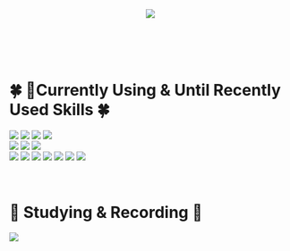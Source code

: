 <Header>
  <img src="https://capsule-render.vercel.app/api?type=soft&color=auto&height=250&section=header&text=Frontend%20Developer,%20Hailey&fontSize=50"/>  
</Header>
<br>

<!-- 뱃지 -->
<div>
  <h1>🍀 Currently Using & Until Recently Used Skills 🍀</h1>
  <span>
    <img src="https://img.shields.io/badge/HTML5-E34F26?style=for-the-badge&logo=html5&logoColor=white">
    <img src="https://img.shields.io/badge/CSS3-1572B6?style=for-the-badge&logo=css3&logoColor=white">
    <img src="https://img.shields.io/badge/Tailwind_CSS-38B2AC?style=for-the-badge&logo=tailwind-css&logoColor=white">
    <img src="https://img.shields.io/badge/styled--components-DB7093?style=for-the-badge&logo=styled-components&logoColor=white">
    <br>
    <img src="https://img.shields.io/badge/jQuery-0769AD?style=for-the-badge&logo=jquery&logoColor=white">
    <img src="https://img.shields.io/badge/JavaScript-F7DF1E?style=for-the-badge&logo=JavaScript&logoColor=white">
    <img src="https://img.shields.io/badge/React-20232A?style=for-the-badge&logo=react&logoColor=61DAFB">
    
  </span>
  <span>
    <br>
    <img src="https://img.shields.io/badge/eslint-3A33D1?style=for-the-badge&logo=eslint&logoColor=white">
    <img src="https://img.shields.io/badge/prettier-1A2C34?style=for-the-badge&logo=prettier&logoColor=F7BA3E">
    <img src="https://img.shields.io/badge/GIT-E44C30?style=for-the-badge&logo=git&logoColor=white">
    <img src="https://img.shields.io/badge/Jira-0052CC?style=for-the-badge&logo=Jira&logoColor=white">
    <img src="https://img.shields.io/badge/IntelliJ_IDEA-000000.svg?style=for-the-badge&logo=intellij-idea&logoColor=white">
    <img src="https://img.shields.io/badge/Visual_Studio_Code-0078D4?style=for-the-badge&logo=visual%20studio%20code&logoColor=white">
    <img src="https://img.shields.io/badge/mac%20os-000000?style=for-the-badge&logo=apple&logoColor=white">
  </span>
</div>
<!-- 포스팅 블로그 -->
<br><br>
<div>
  <h1>🌟 Studying & Recording 🌟</h1>
  <span>
    <a href="https://tangerineee0120.tistory.com/">
    <img src="https://github-readme-tistory-card.vercel.app/api/badge?name=Tistory&theme=default">
  </span>
</div>
<!-- 깃헙 Status -->
<!--
<br><br>
<div align="left">
  <img src="https://github-readme-stats.vercel.app/api?username=TangerineeHan&show_icons=true&theme=merko&include_all_commits=true">
</div>
-->





<!-- ![Anurag's GitHub stats](https://github-readme-stats.vercel.app/api?username=TangerineeHan&show_icons=true&theme=nightowl) -->
<!--
**TangerineeHan/TangerineeHan** is a ✨ _special_ ✨ repository because its `README.md` (this file) appears on your GitHub profile.

Here are some ideas to get you started:

- 🔭 I’m currently working on ...
- 🌱 I’m currently learning ...
- 👯 I’m looking to collaborate on ...
- 🤔 I’m looking for help with ...
- 💬 Ask me about ...
- 📫 How to reach me: ...
- 😄 Pronouns: ...
- ⚡ Fun fact: ...
-->
